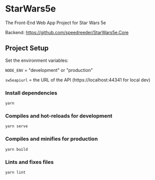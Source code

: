 # StarWars5e

The Front-End Web App Project for Star Wars 5e

Backend: https://github.com/speedreeder/StarWars5e.Core

## Project Setup

Set the environment variables:

`NODE_ENV` = "development" or "production"

`sw5eapiurl` = the URL of the API (https://localhost:44341 for local dev)

### Install dependencies
```
yarn
```

### Compiles and hot-reloads for development
```
yarn serve
```

### Compiles and minifies for production
```
yarn build
```

### Lints and fixes files
```
yarn lint
```

